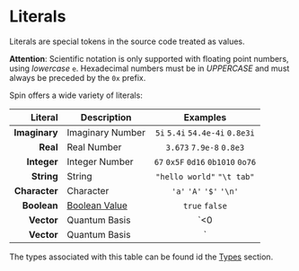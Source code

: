 
# Literals

Literals are special tokens in the source code treated as values.

**Attention**: Scientific notation is only supported with floating
point numbers, using *lowercase* `e`. Hexadecimal numbers must be
in *UPPERCASE* and must always be preceded by the `0x` prefix.

Spin offers a wide variety of literals:

|       Literal | Description      | Examples                             |
|--------------:|------------------|:------------------------------------:|
| **Imaginary** | Imaginary Number | `5i` `5.4i` `54.4e-4i` `0.8e3i`      |
|      **Real** | Real Number      | `3.673` `7.9e-8` `0.8e3`             |
|   **Integer** | Integer Number   | `67` `0x5F` `0d16` `0b1010` `0o76`   |
|    **String** | String           | `"hello world"` `"\t tab"`           |
| **Character** | Character        | `'a'` `'A'` `'$'` `'\n'`             |
| **Boolean** | [Boolean Value](Types/Boolean.md) | `true` `false` |
|    **Vector** | Quantum Basis    | `<0|` `<1|`                          |
|    **Vector** | Quantum Basis    | `|0>` `|1>`                          |

The types associated with this table can be
found id the [Types](Types.md) section.

